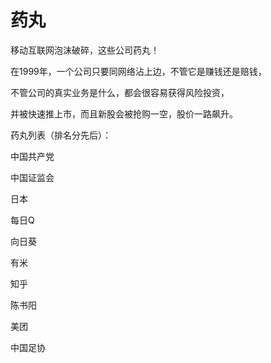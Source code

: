 # 药丸

移动互联网泡沫破碎，这些公司药丸！

在1999年，一个公司只要同网络沾上边，不管它是赚钱还是赔钱，

不管公司的真实业务是什么，都会很容易获得风险投资，

并被快速推上市，而且新股会被抢购一空，股价一路飙升。

药丸列表（排名分先后）：

中国共产党

中国证监会

日本

每日Q

向日葵

有米

知乎

陈书阳

美团

中国足协

